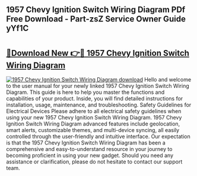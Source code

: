 ## 1957 Chevy Ignition Switch Wiring Diagram PDf Free Download - Part-zsZ Service Owner Guide yYf1C

# <h2><a href="http://dfmtbl.blite.top/?on=1957+Chevy+Ignition+Switch+Wiring+Diagram">🔗Download New 👉🔴 1957 Chevy Ignition Switch Wiring Diagram</a></h2>

[![1957 Chevy Ignition Switch Wiring Diagram download](https://i.imgur.com/lujVjoI.png)](http://dfmtbl.blite.top/?on=1957+Chevy+Ignition+Switch+Wiring+Diagram)
Hello and welcome to the user manual for your newly linked 1957 Chevy Ignition Switch Wiring Diagram. This guide is here to help you master the functions and capabilities of your product. Inside, you will find detailed instructions for installation, usage, maintenance, and troubleshooting. Safety Guidelines for Electrical Devices Please adhere to all electrical safety guidelines when using your new 1957 Chevy Ignition Switch Wiring Diagram. 1957 Chevy Ignition Switch Wiring Diagram advanced features include geolocation, smart alerts, customizable themes, and multi-device syncing, all easily controlled through the user-friendly and intuitive interface. Our expectation is that the 1957 Chevy Ignition Switch Wiring Diagram has been a comprehensive and easy-to-understand resource in your journey to becoming proficient in using your new gadget. Should you need any assistance or clarification, please do not hesitate to contact our support team.
